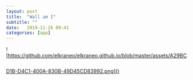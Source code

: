 ```yaml
---
layout: post
title:  "Wall am I"
subtitle: ""
date:   2019-11-26 09:41
categories: [app]
---
```

![https://github.com/elkraneo/elkraneo.github.io/blob/master/assets/A29BCD1B-D4C1-400A-830B-49D45CD83992.png]()
<a href="https://apps.apple.com/de/app/wall-am-i/id1427738222?mt=8" style="display:inline-block;overflow:hidden;background:url(https://linkmaker.itunes.apple.com/en-us/badge-lrg.svg?releaseDate=2019-11-10&kind=iossoftware&bubble=ios_apps) no-repeat;width:135px;height:40px;"></a>
